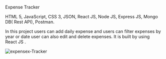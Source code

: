 Expense Tracker


HTML 5, JavaScript, CSS 3, JSON, React
JS, Node JS, Express JS, Mongo DB( Rest API), Postman.

In this project users can add daily expense and users can
filter expenses by year or date user can also edit and delete expenses. It
is built by using React JS .


![expensex-Tracker](https://user-images.githubusercontent.com/103018353/181174453-8a66760c-7ebb-4fa1-a460-651592384c62.jpeg)
